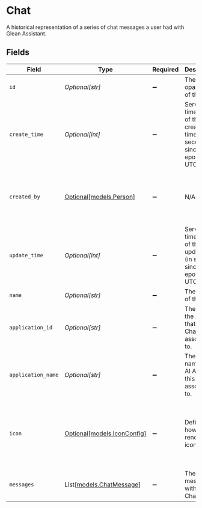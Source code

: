 # Chat

A historical representation of a series of chat messages a user had with Glean Assistant.


## Fields

| Field                                                                             | Type                                                                              | Required                                                                          | Description                                                                       | Example                                                                           |
| --------------------------------------------------------------------------------- | --------------------------------------------------------------------------------- | --------------------------------------------------------------------------------- | --------------------------------------------------------------------------------- | --------------------------------------------------------------------------------- |
| `id`                                                                              | *Optional[str]*                                                                   | :heavy_minus_sign:                                                                | The opaque id of the Chat.                                                        |                                                                                   |
| `create_time`                                                                     | *Optional[int]*                                                                   | :heavy_minus_sign:                                                                | Server Unix timestamp of the creation time (in seconds since epoch UTC).          |                                                                                   |
| `created_by`                                                                      | [Optional[models.Person]](../models/person.md)                                    | :heavy_minus_sign:                                                                | N/A                                                                               | {<br/>"name": "George Clooney",<br/>"obfuscatedId": "abc123"<br/>}                |
| `update_time`                                                                     | *Optional[int]*                                                                   | :heavy_minus_sign:                                                                | Server Unix timestamp of the update time (in seconds since epoch UTC).            |                                                                                   |
| `name`                                                                            | *Optional[str]*                                                                   | :heavy_minus_sign:                                                                | The name of the Chat.                                                             |                                                                                   |
| `application_id`                                                                  | *Optional[str]*                                                                   | :heavy_minus_sign:                                                                | The ID of the AI App that this Chat is associated to.                             |                                                                                   |
| `application_name`                                                                | *Optional[str]*                                                                   | :heavy_minus_sign:                                                                | The display name of the AI App that this Chat is associated to.                   |                                                                                   |
| `icon`                                                                            | [Optional[models.IconConfig]](../models/iconconfig.md)                            | :heavy_minus_sign:                                                                | Defines how to render an icon                                                     | {<br/>"color": "#343CED",<br/>"key": "person_icon",<br/>"iconType": "GLYPH",<br/>"name": "user"<br/>} |
| `messages`                                                                        | List[[models.ChatMessage](../models/chatmessage.md)]                              | :heavy_minus_sign:                                                                | The chat messages within a Chat.                                                  |                                                                                   |